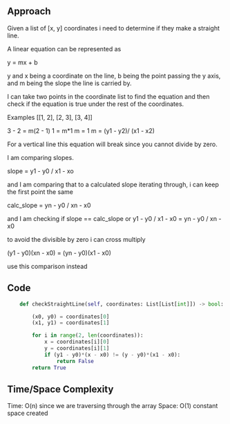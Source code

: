 ## Approach
Given a list of [x, y] coordinates i need to determine if they make a straight line.

A linear equation can be represented as

y = mx + b

y and x being a coordinate on the line, b being the point passing the y axis, and m being the slope the line is carried by.

I can take two points in the coordinate list to find the equation and then check if the equation is true under the rest of the coordinates.

Examples
[[1, 2], [2, 3], [3, 4]]

3 - 2 = m(2 - 1)
1 = m*1
m = 1
m = (y1 - y2)/ (x1 - x2)

For a vertical line this equation will break since you cannot divide by zero.

I am comparing slopes.

slope = y1 - y0 / x1 - xo

and I am comparing that to a calculated slope iterating through, i can keep the first point the same

calc_slope = yn - y0 / xn - x0

and I am checking if slope == calc_slope or
y1 - y0 / x1 - x0 = yn - y0 / xn - x0

to avoid the divisible by zero i can cross multiply

(y1 - y0)(xn - x0) = (yn - y0)(x1 - x0)

use this comparison instead


## Code
``` python
    def checkStraightLine(self, coordinates: List[List[int]]) -> bool:

        (x0, y0) = coordinates[0]
        (x1, y1) = coordinates[1]

        for i in range(2, len(coordinates)):
            x = coordinates[i][0]
            y = coordinates[i][1]
            if (y1 - y0)*(x - x0) != (y - y0)*(x1 - x0):
                return False
        return True
```

## Time/Space Complexity
Time: O(n) since we are traversing through the array
Space: O(1) constant space created